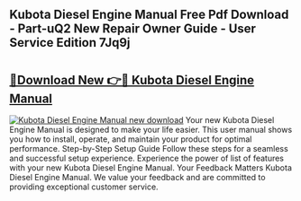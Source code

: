 ## Kubota Diesel Engine Manual Free Pdf Download - Part-uQ2 New Repair Owner Guide - User Service Edition 7Jq9j

# <h2><a href="http://bc8896.oget.top/?id=Kubota+Diesel+Engine+Manual">🔗Download New 👉🔴 Kubota Diesel Engine Manual</a></h2>

[![Kubota Diesel Engine Manual new download](https://i.imgur.com/5g1atiW.png)](http://bc8896.oget.top/?id=Kubota+Diesel+Engine+Manual)
Your new Kubota Diesel Engine Manual is designed to make your life easier. This user manual shows you how to install, operate, and maintain your product for optimal performance. Step-by-Step Setup Guide Follow these steps for a seamless and successful setup experience. Experience the power of list of features with your new Kubota Diesel Engine Manual. Your Feedback Matters Kubota Diesel Engine Manual. We value your feedback and are committed to providing exceptional customer service.
